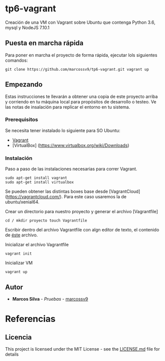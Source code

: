 # tp6-vagrant

Creación de una VM con Vagrant sobre Ubuntu que contenga Python 3.6, mysql y NodeJS 7.10.1

## Puesta en marcha rápida

Para poner en marcha el proyecto de forma rápida, ejecutar lols siguientes comandos:


``
git clone https://github.com/marcossv9/tp6-vagrant.git
vagrant up
``

## Empezando

Estas instrucciones te llevarán a obtener una copia de este proyecto arriba y corriendo en tu máquina local para propósitos de desarrollo o testeo. Ve las notas de insalación para replicar el entorno en tu sistema.

### Prerequisitos

Se necesita tener instalado lo siguiente para SO Ubuntu:

- [Vagrant](https://www.vagrantup.com/downloads)
- [VirtualBox] (https://www.virtualbox.org/wiki/Downloads)

### Instalación

Paso a paso de las instalaciones necesarias para correr Vagrant.

```
sudo apt-get install vagrant
sudo apt-get install virtualbox
```

Se pueden obtener las distintas boxes base desde [VagrantCloud] (https://vagrantcloud.com/). Para este caso usaremos la de ubuntu/xenial64.

Crear un directorio para nuestro proyecto y generar el archivo [Vagrantfile]

``
cd /
mkdir proyecto
touch Vagrantfile
``

Escribir dentro del archivo Vagrantfile con algn editor de texto, el contenido de [éste](https://github.com/marcossv9/tp6-vagrant/Vagranfile) archivo.

Inicializar el archivo Vagrantfile

``
vagrant init
``

Inicializar VM

``
vagrant up
``

## Autor

* **Marcos Silva** - *Pruebas* - [marcossv9](https://github.com/marcossv9)


# Referencias


## Licencia

This project is licensed under the MIT License - see the [LICENSE.md](LICENSE.md) file for details